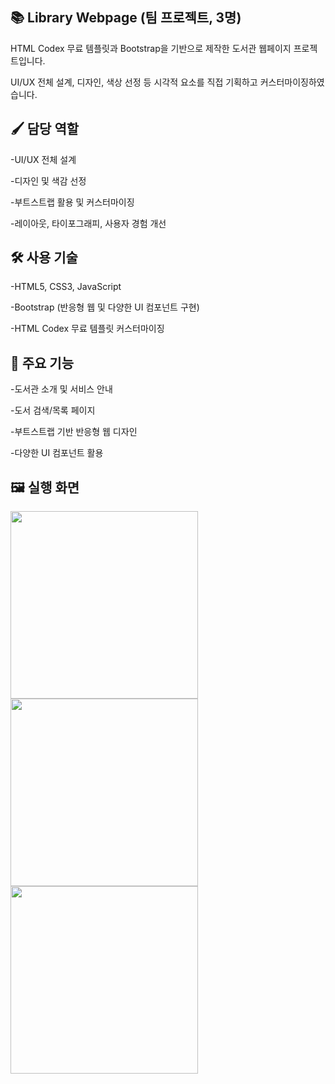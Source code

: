## 📚 Library Webpage (팀 프로젝트, 3명)
HTML Codex 무료 템플릿과 Bootstrap을 기반으로 제작한 도서관 웹페이지 프로젝트입니다.

UI/UX 전체 설계, 디자인, 색상 선정 등 시각적 요소를 직접 기획하고 커스터마이징하였습니다.


## 🖌️ 담당 역할
-UI/UX 전체 설계

-디자인 및 색감 선정

-부트스트랩 활용 및 커스터마이징

-레이아웃, 타이포그래피, 사용자 경험 개선


## 🛠️ 사용 기술
-HTML5, CSS3, JavaScript

-Bootstrap (반응형 웹 및 다양한 UI 컴포넌트 구현)

-HTML Codex 무료 템플릿 커스터마이징


## 📝 주요 기능
-도서관 소개 및 서비스 안내

-도서 검색/목록 페이지

-부트스트랩 기반 반응형 웹 디자인

-다양한 UI 컴포넌트 활용


## 🖼️ 실행 화면
<img src="https://github.com/user-attachments/assets/4ad55a68-086b-418f-a6c6-86bd4c51920a" width="300"/>

<img src="https://github.com/user-attachments/assets/c46a5567-4489-42b7-9232-c9715e49a755" width="300"/>

<img src="https://github.com/user-attachments/assets/495f445a-c16b-4a9a-850d-a103f2601bdf" width="300"/>
